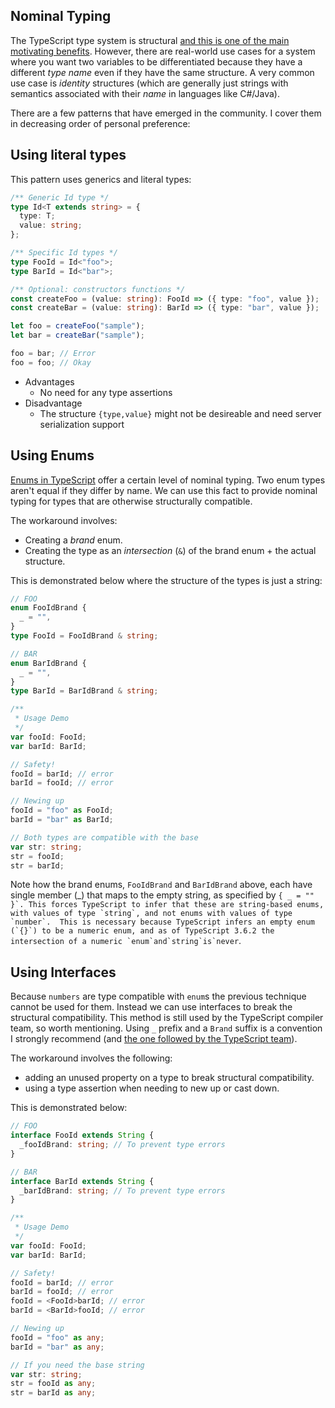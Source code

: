 ## Nominal Typing

The TypeScript type system is structural [and this is one of the main motivating benefits](../why-typescript.md). However, there are real-world use cases for a system where you want two variables to be differentiated because they have a different _type name_ even if they have the same structure. A very common use case is _identity_ structures (which are generally just strings with semantics associated with their _name_ in languages like C#/Java).

There are a few patterns that have emerged in the community. I cover them in decreasing order of personal preference:

## Using literal types

This pattern uses generics and literal types:

```ts
/** Generic Id type */
type Id<T extends string> = {
  type: T;
  value: string;
};

/** Specific Id types */
type FooId = Id<"foo">;
type BarId = Id<"bar">;

/** Optional: constructors functions */
const createFoo = (value: string): FooId => ({ type: "foo", value });
const createBar = (value: string): BarId => ({ type: "bar", value });

let foo = createFoo("sample");
let bar = createBar("sample");

foo = bar; // Error
foo = foo; // Okay
```

- Advantages
  - No need for any type assertions
- Disadvantage
  - The structure `{type,value}` might not be desireable and need server serialization support

## Using Enums

[Enums in TypeScript](../enums.md) offer a certain level of nominal typing. Two enum types aren't equal if they differ by name. We can use this fact to provide nominal typing for types that are otherwise structurally compatible.

The workaround involves:

- Creating a _brand_ enum.
- Creating the type as an _intersection_ (`&`) of the brand enum + the actual structure.

This is demonstrated below where the structure of the types is just a string:

```ts
// FOO
enum FooIdBrand {
  _ = "",
}
type FooId = FooIdBrand & string;

// BAR
enum BarIdBrand {
  _ = "",
}
type BarId = BarIdBrand & string;

/**
 * Usage Demo
 */
var fooId: FooId;
var barId: BarId;

// Safety!
fooId = barId; // error
barId = fooId; // error

// Newing up
fooId = "foo" as FooId;
barId = "bar" as BarId;

// Both types are compatible with the base
var str: string;
str = fooId;
str = barId;
```

Note how the brand enums, `FooIdBrand` and `BarIdBrand` above, each have single member (_) that maps to the empty string, as specified by ``{ _ = "" }`. This forces TypeScript to infer that these are string-based enums, with values of type `string`, and not enums with values of type `number`.  This is necessary because TypeScript infers an empty enum (`{}`) to be a numeric enum, and as of TypeScript 3.6.2 the intersection of a numeric `enum`and`string`is`never``.

## Using Interfaces

Because `numbers` are type compatible with `enum`s the previous technique cannot be used for them. Instead we can use interfaces to break the structural compatibility. This method is still used by the TypeScript compiler team, so worth mentioning. Using `_` prefix and a `Brand` suffix is a convention I strongly recommend (and [the one followed by the TypeScript team](https://github.com/Microsoft/TypeScript/blob/7b48a182c05ea4dea81bab73ecbbe9e013a79e99/src/compiler/types.ts#L693-L698)).

The workaround involves the following:

- adding an unused property on a type to break structural compatibility.
- using a type assertion when needing to new up or cast down.

This is demonstrated below:

```ts
// FOO
interface FooId extends String {
  _fooIdBrand: string; // To prevent type errors
}

// BAR
interface BarId extends String {
  _barIdBrand: string; // To prevent type errors
}

/**
 * Usage Demo
 */
var fooId: FooId;
var barId: BarId;

// Safety!
fooId = barId; // error
barId = fooId; // error
fooId = <FooId>barId; // error
barId = <BarId>fooId; // error

// Newing up
fooId = "foo" as any;
barId = "bar" as any;

// If you need the base string
var str: string;
str = fooId as any;
str = barId as any;
```
